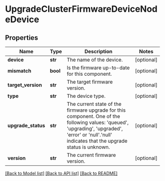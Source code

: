 # UpgradeClusterFirmwareDeviceNodeDevice

## Properties
Name | Type | Description | Notes
------------ | ------------- | ------------- | -------------
**device** | **str** | The name of the device. | [optional] 
**mismatch** | **bool** | Is the firmware up-to-date for this component. | [optional] 
**target_version** | **str** | The target firmware version. | [optional] 
**type** | **str** | The device type. | [optional] 
**upgrade_status** | **str** | The current state of the firmware upgrade for this component. One of the following values: &#39;queued&#39;, &#39;upgrading&#39;, &#39;upgraded&#39;, &#39;error&#39; or &#39;null&#39;.&#39;null&#39; indicates that the upgrade status is unknown. | [optional] 
**version** | **str** | The current firmware version. | [optional] 

[[Back to Model list]](../README.md#documentation-for-models) [[Back to API list]](../README.md#documentation-for-api-endpoints) [[Back to README]](../README.md)


